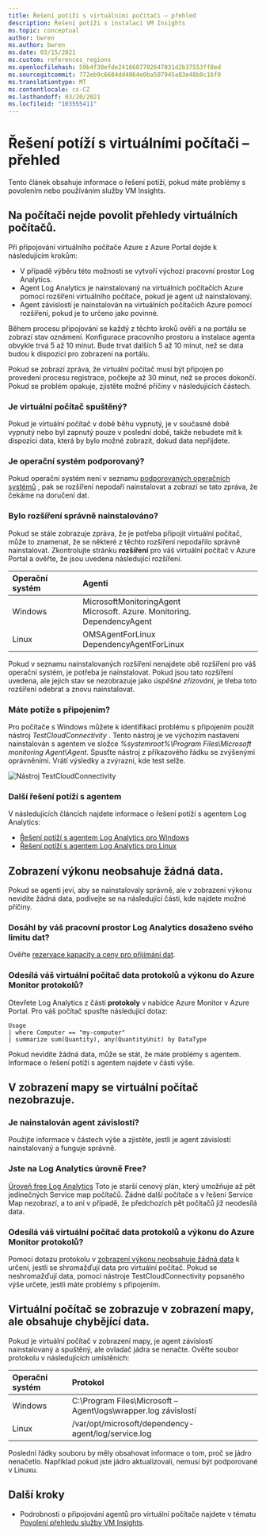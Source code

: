```yaml
---
title: Řešení potíží s virtuálními počítači – přehled
description: Řešení potíží s instalací VM Insights
ms.topic: conceptual
author: bwren
ms.author: bwren
ms.date: 03/15/2021
ms.custom: references_regions
ms.openlocfilehash: 59b4f38efde2416687702647031d2b37553ff8ed
ms.sourcegitcommit: 772eb9c6684dd4864e0ba507945a83e48b8c16f0
ms.translationtype: MT
ms.contentlocale: cs-CZ
ms.lasthandoff: 03/20/2021
ms.locfileid: "103555411"
---
```

# <a name="troubleshoot-vm-insights"></a>Řešení potíží s virtuálními počítači – přehled
Tento článek obsahuje informace o řešení potíží, pokud máte problémy s povolením nebo používáním služby VM Insights.

## <a name="cannot-enable-vm-insights-on-a-machine"></a>Na počítači nejde povolit přehledy virtuálních počítačů.
Při připojování virtuálního počítače Azure z Azure Portal dojde k následujícím krokům:

- V případě výběru této možnosti se vytvoří výchozí pracovní prostor Log Analytics.
- Agent Log Analytics je nainstalovaný na virtuálních počítačích Azure pomocí rozšíření virtuálního počítače, pokud je agent už nainstalovaný.
- Agent závislostí je nainstalován na virtuálních počítačích Azure pomocí rozšíření, pokud je to určeno jako povinné.
  
Během procesu připojování se každý z těchto kroků ověří a na portálu se zobrazí stav oznámení. Konfigurace pracovního prostoru a instalace agenta obvykle trvá 5 až 10 minut. Bude trvat dalších 5 až 10 minut, než se data budou k dispozici pro zobrazení na portálu.

Pokud se zobrazí zpráva, že virtuální počítač musí být připojen po provedení procesu registrace, počkejte až 30 minut, než se proces dokončí. Pokud se problém opakuje, zjistěte možné příčiny v následujících částech.

### <a name="is-the-virtual-machine-running"></a>Je virtuální počítač spuštěný?
 Pokud je virtuální počítač v době běhu vypnutý, je v současné době vypnutý nebo byl zapnutý pouze v poslední době, takže nebudete mít k dispozici data, která by bylo možné zobrazit, dokud data nepřijdete.

### <a name="is-the-operating-system-supported"></a>Je operační systém podporovaný?
Pokud operační systém není v seznamu [podporovaných operačních systémů](vminsights-enable-overview.md#supported-operating-systems) , pak se rozšíření nepodaří nainstalovat a zobrazí se tato zpráva, že čekáme na doručení dat.

### <a name="did-the-extension-install-properly"></a>Bylo rozšíření správně nainstalováno?
Pokud se stále zobrazuje zpráva, že je potřeba připojit virtuální počítač, může to znamenat, že se některé z těchto rozšíření nepodařilo správně nainstalovat. Zkontrolujte stránku **rozšíření** pro váš virtuální počítač v Azure Portal a ověřte, že jsou uvedena následující rozšíření.

| Operační systém | Agenti | 
|:---|:---|
| Windows | MicrosoftMonitoringAgent<br>Microsoft. Azure. Monitoring. DependencyAgent |
| Linux | OMSAgentForLinux<br>DependencyAgentForLinux |

Pokud v seznamu nainstalovaných rozšíření nenajdete obě rozšíření pro váš operační systém, je potřeba je nainstalovat. Pokud jsou tato rozšíření uvedena, ale jejich stav se nezobrazuje jako *úspěšné zřizování*, je třeba toto rozšíření odebrat a znovu nainstalovat.

### <a name="do-you-have-connectivity-issues"></a>Máte potíže s připojením?
Pro počítače s Windows můžete k identifikaci problému s připojením použít nástroj  *TestCloudConnectivity* . Tento nástroj je ve výchozím nastavení nainstalován s agentem ve složce *%systemroot%\Program Files\Microsoft monitoring Agent\Agent*. Spusťte nástroj z příkazového řádku se zvýšenými oprávněními. Vrátí výsledky a zvýrazní, kde test selže. 

![Nástroj TestCloudConnectivity](media/vminsights-troubleshoot/test-cloud-connectivity.png)

### <a name="more-agent-troubleshooting"></a>Další řešení potíží s agentem

V následujících článcích najdete informace o řešení potíží s agentem Log Analytics:

- [Řešení potíží s agentem Log Analytics pro Windows](../agents/agent-windows-troubleshoot.md)
- [Řešení potíží s agentem Log Analytics pro Linux](../agents/agent-linux-troubleshoot.md)

## <a name="performance-view-has-no-data"></a>Zobrazení výkonu neobsahuje žádná data.
Pokud se agenti jeví, aby se nainstalovaly správně, ale v zobrazení výkonu nevidíte žádná data, podívejte se na následující části, kde najdete možné příčiny.

### <a name="has-your-log-analytics-workspace-reached-its-data-limit"></a>Dosáhl by váš pracovní prostor Log Analytics dosaženo svého limitu dat?
Ověřte [rezervace kapacity a ceny pro přijímání dat](https://azure.microsoft.com/pricing/details/monitor/).

### <a name="is-your-virtual-machine-sending-log-and-performance-data-to-azure-monitor-logs"></a>Odesílá váš virtuální počítač data protokolů a výkonu do Azure Monitor protokolů?

Otevřete Log Analytics z části **protokoly** v nabídce Azure Monitor v Azure Portal. Pro váš počítač spusťte následující dotaz:

```kuso
Usage 
| where Computer == "my-computer" 
| summarize sum(Quantity), any(QuantityUnit) by DataType
```

Pokud nevidíte žádná data, může se stát, že máte problémy s agentem. Informace o řešení potíží s agentem najdete v části výše.

## <a name="virtual-machine-doesnt-appear-in-map-view"></a>V zobrazení mapy se virtuální počítač nezobrazuje.

### <a name="is-the-dependency-agent-installed"></a>Je nainstalován agent závislostí?
 Použijte informace v částech výše a zjistěte, jestli je agent závislostí nainstalovaný a funguje správně.

### <a name="are-you-on-the-log-analytics-free-tier"></a>Jste na Log Analytics úrovně Free?
[Úroveň free Log Analytics](https://azure.microsoft.com/pricing/details/monitor/) Toto je starší cenový plán, který umožňuje až pět jedinečných Service map počítačů. Žádné další počítače s v řešení Service Map nezobrazí, a to ani v případě, že předchozích pět počítačů již neodesílá data.

### <a name="is-your-virtual-machine-sending-log-and-performance-data-to-azure-monitor-logs"></a>Odesílá váš virtuální počítač data protokolů a výkonu do Azure Monitor protokolů?
Pomocí dotazu protokolu v [zobrazení výkonu neobsahuje žádná data](#performance-view-has-no-data) k určení, jestli se shromažďují data pro virtuální počítač. Pokud se neshromažďují data, pomocí nástroje TestCloudConnectivity popsaného výše určete, jestli máte problémy s připojením.


## <a name="virtual-machine-appears-in-map-view-but-has-missing-data"></a>Virtuální počítač se zobrazuje v zobrazení mapy, ale obsahuje chybějící data.
Pokud je virtuální počítač v zobrazení mapy, je agent závislostí nainstalovaný a spuštěný, ale ovladač jádra se nenačte. Ověřte soubor protokolu v následujících umístěních:

| Operační systém | Protokol | 
|:---|:---|
| Windows | C:\Program Files\Microsoft – Agent\logs\wrapper.log závislostí |
| Linux | /var/opt/microsoft/dependency-agent/log/service.log |

Poslední řádky souboru by měly obsahovat informace o tom, proč se jádro nenačetlo. Například pokud jste jádro aktualizovali, nemusí být podporované v Linuxu.
## <a name="next-steps"></a>Další kroky

- Podrobnosti o připojování agentů pro virtuální počítače najdete v tématu [Povolení přehledu služby VM Insights](vminsights-enable-overview.md).
